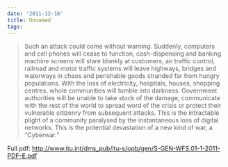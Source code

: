 ```yaml
---
date: '2011-12-16'
title: Unnamed
tags: 
---
```

<blockquote>

<p><span>Such an attack could come without warning. Suddenly, computers and cell phones will cease to function, cash-dispensing and banking machine screens will stare blankly at customers, air traffic control, railroad and motor traffic systems will leave highways, bridges and waterways in chaos and perishable goods stranded far from hungry populations. With the loss of electricity, hospitals, houses, shopping centres, whole communities will tumble into darkness. Government authorities will be unable to take stock of the damage, communicate with the rest of the world to spread word of the crisis or protect their vulnerable citizenry from subsequent attacks. This is the intractable plight of a community paralysed by the instantaneous loss of digital networks. This is the potential devastation of a new kind of war, a “Cyberwar.” </span></p>
</blockquote>
<p><span>Full pdf: <a href="http://www.itu.int/dms_pub/itu-s/opb/gen/S-GEN-WFS.01-1-2011-PDF-E.pdf" title="The Quest for Cyber Peace" target="_blank"><a href="http://www.itu.int/dms_pub/itu-s/opb/gen/S-GEN-WFS.01-1-2011-PDF-E.pdf">http://www.itu.int/dms_pub/itu-s/opb/gen/S-GEN-WFS.01-1-2011-PDF-E.pdf</a></a></span></p>

